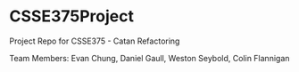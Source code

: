 # CSSE375Project
Project Repo for CSSE375 - Catan Refactoring

Team Members: Evan Chung, Daniel Gaull, Weston Seybold, Colin Flannigan
